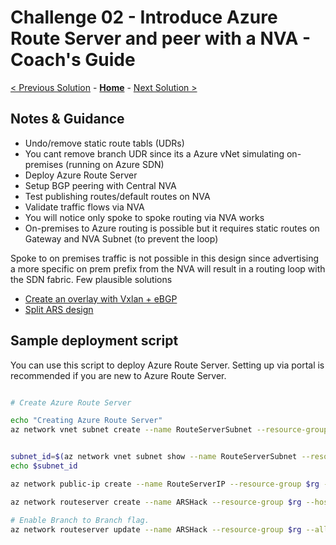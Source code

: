 # Challenge 02 - Introduce Azure Route Server and peer with a NVA - Coach's Guide 

[< Previous Solution](./Solution-01.md) - **[Home](./README.md)** - [Next Solution >](./Solution-03.md)

## Notes & Guidance

- Undo/remove static route tabls (UDRs) <br/>
- You cant remove branch UDR since its a Azure vNet simulating on-premises (running on Azure SDN) <br/>
- Deploy Azure Route Server <br/>
- Setup BGP peering with Central NVA <br/>
- Test publishing routes/default routes on NVA<br/>
- Validate traffic flows via NVA <br/>
- You will notice only spoke to spoke routing via NVA works <br/>
- On-premises to Azure routing is possible but it requires static routes on Gateway and NVA Subnet (to prevent the loop)<br/>

Spoke to on premises traffic is not possible in this design since advertising a more specific on prem prefix from the NVA will result in a routing loop with the SDN fabric. Few plausible solutions

- [Create an overlay with Vxlan + eBGP](https://blog.cloudtrooper.net/2021/03/29/using-route-server-to-firewall-onprem-traffic-with-an-nva/) <br/>
- [Split ARS design](https://blog.cloudtrooper.net/2021/03/29/using-route-server-to-firewall-onprem-traffic-with-an-nva/)<br/>

## Sample deployment script
You can use this script to deploy Azure Route Server. Setting up via portal is recommended if you are new to Azure Route Server. 

```bash

# Create Azure Route Server

echo "Creating Azure Route Server"
az network vnet subnet create --name RouteServerSubnet --resource-group $rg --vnet-name $vnet_name --address-prefix 10.0.3.0/24


subnet_id=$(az network vnet subnet show --name RouteServerSubnet --resource-group $rg --vnet-name $vnet_name --query id -o tsv) 
echo $subnet_id

az network public-ip create --name RouteServerIP --resource-group $rg --version IPv4 --sku Standard

az network routeserver create --name ARSHack --resource-group $rg --hosted-subnet $subnet_id --public-ip-address RouteServerIP

# Enable Branch to Branch flag.
az network routeserver update --name ARSHack --resource-group $rg --allow-b2b-traffic true

